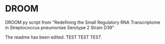 # DROOM
DROOM py script from "Redefining the Small Regulatory RNA Transcriptome in Streptococcus pneumoniae Serotype 2 Strain D39"

The readme has been edited. TEST TEST TEST.
